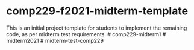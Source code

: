 # comp229-f2021-midterm-template
This is an initial project template for students to implement the remaining code, as per midterm test requirements.
#   c o m p 2 2 9 - m i d t e r m 1  
 #   m i d t e r m 2 0 2 1  
 #   m i d t e r m - t e s t - c o m p 2 2 9  
 